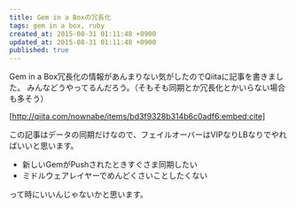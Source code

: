```yaml
---
title: Gem in a Boxの冗長化
tags: gem in a box, ruby
created_at: 2015-08-31 01:11:48 +0900
updated_at: 2015-08-31 01:11:48 +0900
published: true
---
```


Gem in a Box冗長化の情報があんまりない気がしたのでQiitaに記事を書きました。
みんなどうやってるんだろう。（そもそも同期とか冗長化とかいらない場合も多そう）

[http://qiita.com/nownabe/items/bd3f9328b314b6c0adf6:embed:cite]

この記事はデータの同期だけなので、フェイルオーバーはVIPなりLBなりでやればいいと思います。

* 新しいGemがPushされたときすぐさま同期したい
* ミドルウェアレイヤーでめんどくさいことしたくない

って時にいいんじゃないかと思います。
